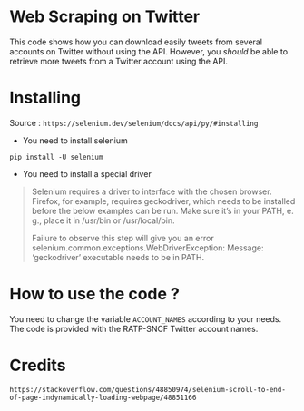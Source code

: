 # Web Scraping on Twitter

This code shows how you can download easily tweets from several accounts on Twitter without using the API. However, you *should* be able to retrieve more tweets from a Twitter account using the API.

# Installing

Source : `https://selenium.dev/selenium/docs/api/py/#installing`

* You need to install selenium
```
pip install -U selenium
```
* You need to install a special driver

> Selenium requires a driver to interface with the chosen browser. Firefox, for example, requires geckodriver, which needs to be installed before the below examples can be run. Make sure it’s in your PATH, e. g., place it in /usr/bin or /usr/local/bin.
> 
> Failure to observe this step will give you an error selenium.common.exceptions.WebDriverException: Message: ‘geckodriver’ executable needs to be in PATH.

# How to use the code ?

You need to change the variable `ACCOUNT_NAMES` according to your needs. The code is provided with the RATP-SNCF Twitter account names.

# Credits

`https://stackoverflow.com/questions/48850974/selenium-scroll-to-end-of-page-indynamically-loading-webpage/48851166`
